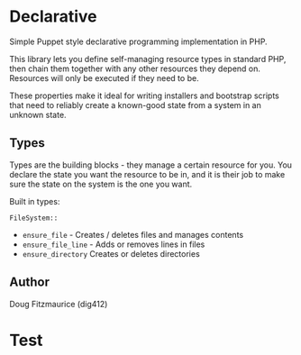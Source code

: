 # Declarative

Simple Puppet style declarative programming implementation in PHP.

This library lets you define self-managing resource types in standard PHP, then chain them together with any other
resources they depend on. Resources will only be executed if they need to be.

These properties make it ideal for writing installers and bootstrap scripts that need to reliably create a known-good state from
a system in an unknown state.

## Types
Types are the building blocks - they manage a certain resource for you. You declare the state you want the resource to be
in, and it is their job to make sure the state on the system is the one you want.

Built in types:

`FileSystem::`
 * `ensure_file` - Creates / deletes files and manages contents
 * `ensure_file_line` - Adds or removes lines in files
 * `ensure_directory` Creates or deletes directories
 
## Author

Doug Fitzmaurice (dig412)

# Test
